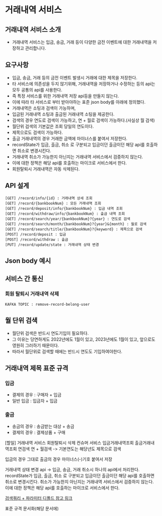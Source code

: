 # 거래내역 서비스

## 거래내역 서비스 소개
* 거래내역 서비스는 입금, 송금, 거래 등이 다양한 금전 이벤트에 대한 거래내역을 저장하고 관리합니다.

## 요구사항
* 입금, 송금, 거래 등의 금전 이벤트 발생시 거래에 대한 제목을 저장한다.
* 타 서비스에 의존성을 두지 않기위해, 거래내역을 저장하거나 수정하는 등의 api는 모두 공통의 api를 사용한다.
* 즉 특정 서비스를 위한 거래내역 저장 api등을 만들지 않는다.
* 이에 따라 타 서비스로 부터 받아야하는 표준 json body를 아래에 정의했다.
* 거래내역은 소팅과 검색이 가능하며,
* 입금된 거래내역 소팅과 출금된 거래내역 소팅을 제공한다.
* 검색의 경우 연도로 검색이 가능하고, 연 + 월로 검색이 가능하다.(사실상 월 검색)
* 월단위 검색의 기본값은 조회 당일의 연도이다.
* 제목으로도 검색이 가능하다.
* 출금 거래내역의 경우 거래한 금액에 마이너스를 붙여서 저장한다.
* recordState가 입금, 출금, 취소 로 구분되고 입금이던 출금이던 해당 api를 호출하면 취소로 변경시킨다.
* 거래내역 취소가 가능한지 아닌지는 거래내역 서비스에서 검증하지 않는다. 
* 이에 대한 정책은 해당 api를 호출하는 마이크로 서비스에서 한다.
* 회원탈퇴시 거래내역은 자동 삭제된다.

## API 설계
```
[GET] /record/info/{id} : 거래내역 상세 조회
[GET] /record/{bankbookNum} : 모든 거래내역 조회
[GET] /record/deposit/info/{bankbookNum} : 입금 내역 조회
[GET] /record/withdraw/info/{bankbookNum} : 출금 내역 조회
[GET] /record/search/year/{bankbookNum}?{year} : 연도로 검색
[GET] /record/search/month/{bankbookNum}?{year}&{month} : 월로 검색
[GET] /record/search/title/{bankbookNum}?{keyword} : 제목으로 검색
[POST] /record/deposit : 입금
[POST] /record/withdraw : 출금
[PUT] /record/update/state : 거래내역 상태 변경
```

## Json body 예시

## 서비스 간 통신
### 회원 탈퇴시 거래내역 삭제
```
KAFKA TOPIC : remove-record-belong-user
```

## 월 단위 검색
* 월단위 검색은 반드시 연도기입이 필요하다.
* 그 이유는 당연하게도 2022년에도 1월이 있고, 2023년에도 1월이 있고, 앞으로도 영원히 그러하기 때문이다.
* 따라서 월단위로 검색할 때에는 반드시 연도도 기입하여야한다.

## 거래내역 제목 표준 규격
### 입금
* 결제의 경우 : 구매자 + 입금
* 일반 입금 : 입금자 + 입금
### 출금
* 송금의 경우 : 송금받는 대상 + 송금
* 결제의 경우 : 결제상품 + 구매

[할일]
거래내역 서비스 회원탈퇴시 삭제 컨슈머 서비스
입금거래내역조회
출금거래내역조회
연검색
연 + 월검색 -> 기본연도는 해당년도
제목으로 검색

입금의 경우 그대로
출금의 경우 마이너스(-)기호 붙여서 저장

거래내역 상태 변경 api -> 입금, 송금, 거래 취소시
하나의 api에서 처리한다.
recordState가 입금, 출금, 취소 로 구분되고 입금이던 출금이던 해당 api를 호출하면 취소로 변경시킨다.
취소가 가능한지 아닌지는 거래내역 서비스에서 검증하지 않는다. 
이에 대한 정책은 해당 api를 호출하는 마이크로 서비스에서 한다.

[검색쿼리 + 파라미터 디폴드 참고 링크](https://github.com/liveforone/middle/tree/master/shop-service/shop-service/src/main/java/middle/shopservice/repository)

표준 규격 문서화(해당 문서에)